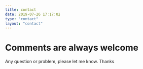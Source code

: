 ```yaml
---
title: contact
date: 2019-07-26 17:17:02
type: "contact"
layout: "contact"
---
```


# Comments are always welcome
Any question or problem, please let me know. Thanks
